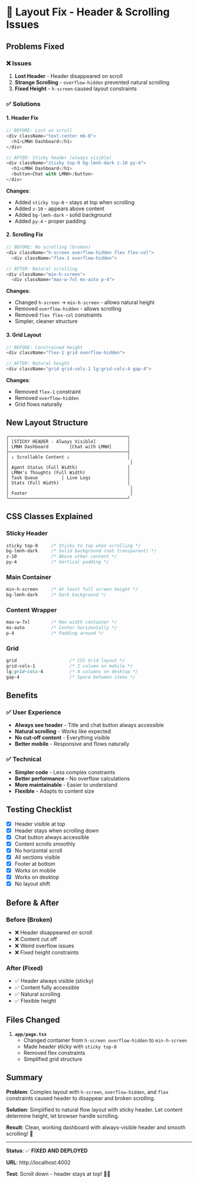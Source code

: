 # 🔧 Layout Fix - Header & Scrolling Issues

## Problems Fixed

### ❌ Issues
1. **Lost Header** - Header disappeared on scroll
2. **Strange Scrolling** - `overflow-hidden` prevented natural scrolling
3. **Fixed Height** - `h-screen` caused layout constraints

### ✅ Solutions

#### 1. Header Fix
```typescript
// BEFORE: Lost on scroll
<div className="text-center mb-8">
  <h1>LMNH Dashboard</h1>
</div>

// AFTER: Sticky header (always visible)
<div className="sticky top-0 bg-lmnh-dark z-10 py-4">
  <h1>LMNH Dashboard</h1>
  <button>Chat with LMNH</button>
</div>
```

**Changes**:
- Added `sticky top-0` - stays at top when scrolling
- Added `z-10` - appears above content
- Added `bg-lmnh-dark` - solid background
- Added `py-4` - proper padding

#### 2. Scrolling Fix
```typescript
// BEFORE: No scrolling (broken)
<div className="h-screen overflow-hidden flex flex-col">
  <div className="flex-1 overflow-hidden">

// AFTER: Natural scrolling
<div className="min-h-screen">
  <div className="max-w-7xl mx-auto p-4">
```

**Changes**:
- Changed `h-screen` → `min-h-screen` - allows natural height
- Removed `overflow-hidden` - allows scrolling
- Removed `flex flex-col` constraints
- Simpler, cleaner structure

#### 3. Grid Layout
```typescript
// BEFORE: Constrained height
<div className="flex-1 grid overflow-hidden">

// AFTER: Natural height
<div className="grid grid-cols-1 lg:grid-cols-4 gap-4">
```

**Changes**:
- Removed `flex-1` constraint
- Removed `overflow-hidden`
- Grid flows naturally

## New Layout Structure

```
┌─────────────────────────────────────────────┐
│ [STICKY HEADER - Always Visible]            │
│ LMNH Dashboard        [Chat with LMNH]      │
├─────────────────────────────────────────────┤
│ ↓ Scrollable Content ↓                      │
│                                              │
│ Agent Status (Full Width)                   │
│ LMNH's Thoughts (Full Width)                │
│ Task Queue         │ Live Logs              │
│ Stats (Full Width)                          │
│                                              │
│ Footer                                       │
└─────────────────────────────────────────────┘
```

## CSS Classes Explained

### Sticky Header
```css
sticky top-0     /* Sticks to top when scrolling */
bg-lmnh-dark     /* Solid background (not transparent) */
z-10             /* Above other content */
py-4             /* Vertical padding */
```

### Main Container
```css
min-h-screen     /* At least full screen height */
bg-lmnh-dark     /* Dark background */
```

### Content Wrapper
```css
max-w-7xl        /* Max width container */
mx-auto          /* Center horizontally */
p-4              /* Padding around */
```

### Grid
```css
grid                    /* CSS Grid layout */
grid-cols-1             /* 1 column on mobile */
lg:grid-cols-4          /* 4 columns on desktop */
gap-4                   /* Space between items */
```

## Benefits

### ✅ User Experience
- **Always see header** - Title and chat button always accessible
- **Natural scrolling** - Works like expected
- **No cut-off content** - Everything visible
- **Better mobile** - Responsive and flows naturally

### ✅ Technical
- **Simpler code** - Less complex constraints
- **Better performance** - No overflow calculations
- **More maintainable** - Easier to understand
- **Flexible** - Adapts to content size

## Testing Checklist

- [x] Header visible at top
- [x] Header stays when scrolling down
- [x] Chat button always accessible
- [x] Content scrolls smoothly
- [x] No horizontal scroll
- [x] All sections visible
- [x] Footer at bottom
- [x] Works on mobile
- [x] Works on desktop
- [x] No layout shift

## Before & After

### Before (Broken)
- ❌ Header disappeared on scroll
- ❌ Content cut off
- ❌ Weird overflow issues
- ❌ Fixed height constraints

### After (Fixed)
- ✅ Header always visible (sticky)
- ✅ Content fully accessible
- ✅ Natural scrolling
- ✅ Flexible height

## Files Changed

1. **`app/page.tsx`**
   - Changed container from `h-screen overflow-hidden` to `min-h-screen`
   - Made header sticky with `sticky top-0`
   - Removed flex constraints
   - Simplified grid structure

## Summary

**Problem**: Complex layout with `h-screen`, `overflow-hidden`, and `flex` constraints caused header to disappear and broken scrolling.

**Solution**: Simplified to natural flow layout with sticky header. Let content determine height, let browser handle scrolling.

**Result**: Clean, working dashboard with always-visible header and smooth scrolling! 🎉

---

**Status**: ✅ **FIXED AND DEPLOYED**

**URL**: http://localhost:4002

**Test**: Scroll down - header stays at top! 🚴‍♂️

